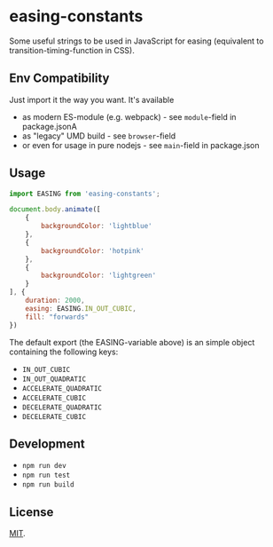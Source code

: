 # easing-constants
Some useful strings to be used in JavaScript for easing (equivalent to transition-timing-function in CSS).

## Env Compatibility
Just import it the way you want. It's available 
- as modern ES-module (e.g. webpack) - see `module`-field in package.jsonA
- as "legacy" UMD build - see `browser`-field
- or even for usage in pure nodejs - see `main`-field in package.json

## Usage
```javascript
import EASING from 'easing-constants';

document.body.animate([
    {
        backgroundColor: 'lightblue'
    },
    {
        backgroundColor: 'hotpink'
    },
    {
        backgroundColor: 'lightgreen'
    }
], {
    duration: 2000,
    easing: EASING.IN_OUT_CUBIC,
    fill: "forwards"
})
```
The default export (the EASING-variable above) is an simple object containing the following keys:
- `IN_OUT_CUBIC`
- `IN_OUT_QUADRATIC`
- `ACCELERATE_QUADRATIC`
- `ACCELERATE_CUBIC`
- `DECELERATE_QUADRATIC`
- `DECELERATE_CUBIC`


## Development 
- `npm run dev`
- `npm run test`
- `npm run build`

## License
[MIT](LICENSE).
